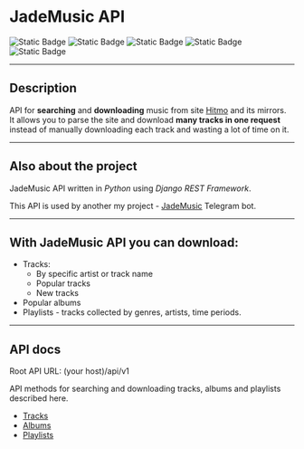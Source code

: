 # JadeMusic API


![Static Badge](https://img.shields.io/badge/made%20by-nshib00-%236dedad)
![Static Badge](https://img.shields.io/badge/API%20version-1.0-orange)
![Static Badge](https://img.shields.io/badge/python-3.11.4-blue)
![Static Badge](https://img.shields.io/badge/djangorestframework-3.14-cyan)
![Static Badge](https://img.shields.io/badge/python-100%25-green)


---

## Description

API for __searching__ and __downloading__ music from site [Hitmo](https://rur.hitmotop.com/) and its mirrors.<br>
It allows you to parse the site and download __many tracks in one request__ instead of manually downloading each track and wasting a lot of time on it.

---

## Also about the project

JadeMusic API written in _Python_ using _Django REST Framework_.

This API is used by another my project - [JadeMusic](https://github.com/nshib00/jademusic-bot) Telegram bot.

---

## With JadeMusic API you can download:
  - Tracks:
     - By specific artist or track name
     - Popular tracks
     - New tracks
  - Popular albums
  - Playlists - tracks collected by genres, artists, time periods.

---

## API docs

Root API URL: (your host)/api/v1

API methods for searching and downloading tracks, albums and playlists described here.
- [Tracks](docs/tracks.md)
- [Albums](docs/albums.md)
- [Playlists](docs/playlists.md)
  

    